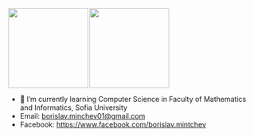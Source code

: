 <div>
  <img height="160" align="left"  src="https://github-readme-stats.vercel.app/api?username=borislavminchev&count_private=true&true&hide=issues&show_icons=true" />
  <img  height="160" src="https://github-readme-stats.vercel.app/api/top-langs/?username=borislavminchev&layout=compact" />
</div>

- 🌱 I’m currently learning Computer Science in Faculty of Mathematics and Informatics, Sofia University
- Email: borislav.minchev01@gmail.com
- Facebook: https://www.facebook.com/borislav.mintchev
